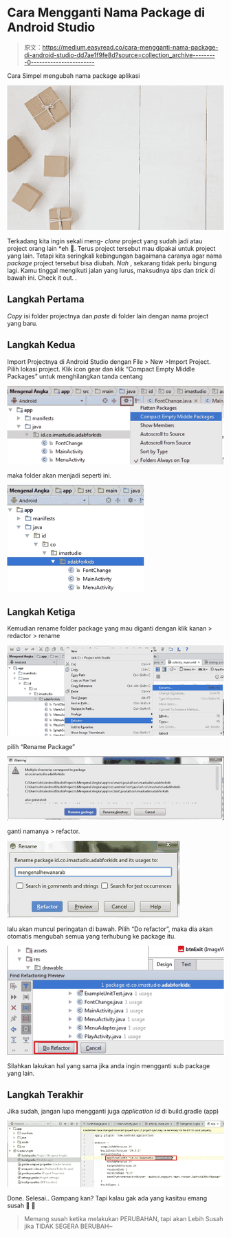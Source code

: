 # Cara Mengganti Nama Package di Android Studio

> 原文：<https://medium.easyread.co/cara-mengganti-nama-package-di-android-studio-dd7ae1f9fe8d?source=collection_archive---------0----------------------->

Cara Simpel mengubah nama package aplikasi

![](img/6965363b559cacf59429b21a16cf57e5.png)

Terkadang kita ingin sekali meng- *clone* project yang sudah jadi atau project orang lain *eh 🙈. Terus project tersebut mau dipakai untuk project yang lain. Tetapi kita seringkali kebingungan bagaimana caranya agar nama *package* project tersebut bisa diubah. *Nah* , sekarang tidak perlu bingung lagi. Kamu tinggal mengikuti jalan yang lurus, maksudnya *tips* dan *trick* di bawah ini. Check it out. *.*

## Langkah Pertama

*Copy* isi folder projectnya dan *paste* di folder lain dengan nama project yang baru.

## Langkah Kedua

Import Projectnya di Android Studio dengan File > New >Import Project. Pilih lokasi project. Klik icon gear dan klik “Compact Empty Middle Packages” untuk menghilangkan tanda centang

![](img/c6f75decbdef1b59f92a5f8bbe5af44a.png)

maka folder akan menjadi seperti ini.

![](img/5a00818ad7a37f8f5c4f91df9304e786.png)

## Langkah Ketiga

Kemudian rename folder package yang mau diganti dengan klik kanan > redactor > rename

![](img/d981fb15c8a192c344220faf5fd4bc7f.png)

pilih “Rename Package”

![](img/c1f1c974ae42897108149bf21ef6bf08.png)

ganti namanya > refactor.

![](img/3b8c63b57e8f334bfa87c4c4fb3c1b95.png)

lalu akan muncul peringatan di bawah. Pilih “Do refactor”, maka dia akan otomatis mengubah semua yang terhubung ke package itu.

![](img/1475c65cf66837e6f78635434abdc40b.png)

Silahkan lakukan hal yang sama jika anda ingin mengganti sub package yang lain.

## Langkah Terakhir

Jika sudah, jangan lupa mengganti juga *application id* di build.gradle (app)

![](img/00ecfee445313686710e34454b0d9ee7.png)

Done. Selesai.. Gampang kan? Tapi kalau gak ada yang kasitau emang susah 🙈 🙊

> Memang susah ketika melakukan PERUBAHAN, tapi akan Lebih Susah jika TIDAK SEGERA BERUBAH~